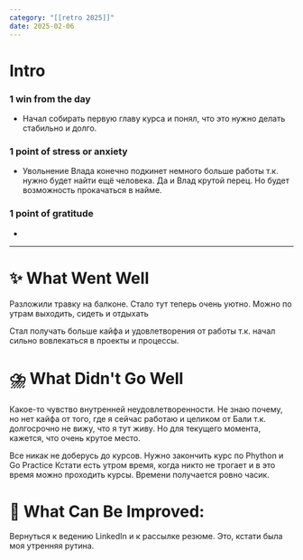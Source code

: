 ```yaml
---
category: "[[retro 2025]]"
date: 2025-02-06
---
```


# Intro
### 1 win from the day
- Начал собирать первую главу курса и понял, что это нужно делать стабильно и долго. 
### 1 point of stress or anxiety
- Увольнение Влада конечно подкинет немного больше работы т.к. нужно будет найти ещё человека. Да и Влад крутой перец.  Но будет возможность прокачаться в найме. 
### 1 point of gratitude
- 
---
# **✨ What Went Well**

Разложили травку на балконе. Стало тут теперь очень уютно. Можно по утрам выходить, сидеть и отдыхать

Стал получать больше кайфа и удовлетворения от работы т.к. начал сильно вовлекаться в проекты и процессы. 



#  **⛈️ What Didn't Go Well**

Какое-то чувство внутренней неудовлетворенности. Не знаю почему, но нет кайфа от того, где я сейчас работаю и целиком от Бали т.к. долгосрочно не вижу, что я тут живу. Но для текущего момента, кажется, что очень крутое место. 

Все никак не доберусь до курсов. Нужно закончить курс по Phython и Go Practice
Кстати есть утром время, когда никто не трогает и в это время можно проходить курсы. Времени получается ровно часик. 

# **💫 What Can Be Improved**:

Вернуться к ведению LinkedIn и к рассылке резюме. Это, кстати была моя утренняя рутина. 


